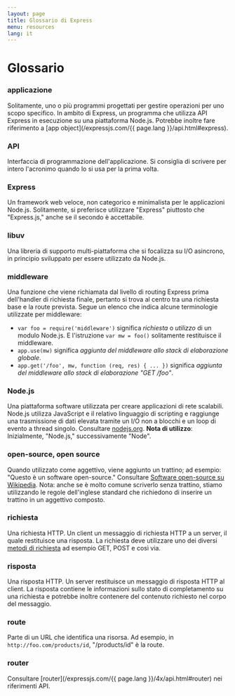 ```yaml
---
layout: page
title: Glossario di Express
menu: resources
lang: it
---
```


# Glossario

### applicazione

Solitamente, uno o più programmi progettati per gestire operazioni per uno scopo specifico.  In ambito di Express, un programma che utilizza API Express in esecuzione su una piattaforma Node.js.  Potrebbe inoltre fare riferimento a [app object](/expressjs.com/{{ page.lang }}/api.html#express).

### API

Interfaccia di programmazione dell'applicazione.  Si consiglia di scrivere per intero l'acronimo quando lo si usa per la prima volta.

### Express

Un framework web veloce, non categorico e minimalista per le applicazioni Node.js.  Solitamente, si preferisce utilizzare "Express" piuttosto che "Express.js," anche se il secondo è accettabile.

### libuv

Una libreria di supporto multi-piattaforma che si focalizza su I/O asincrono, in principio sviluppato per essere utilizzato da Node.js.

### middleware

Una funzione che viene richiamata dal livello di routing Express prima dell'handler di richiesta finale, pertanto si trova al centro tra una richiesta base e la route prevista.  Segue un elenco che indica alcune terminologie utilizzate per middleware:

  * `var foo = require('middleware')` significa *richiesta* o *utilizzo* di un modulo Node.js. E l'istruzione `var mw = foo()` solitamente restituisce il middleware.
  * `app.use(mw)` significa *aggiunta del middleware allo stack di elaborazione globale*.
  * `app.get('/foo', mw, function (req, res) { ... })` significa *aggiunta del middleware allo stack di elaborazione "GET /foo"*.

### Node.js

Una piattaforma software utilizzata per creare applicazioni di rete scalabili. Node.js utilizza JavaScript e il relativo linguaggio di scripting e raggiunge una trasmissione di dati elevata tramite un I/O non a blocchi e un loop di evento a thread singolo.  Consultare [nodejs.org](http://nodejs.org/). **Nota di utilizzo**: Inizialmente, "Node.js," successivamente "Node".

### open-source, open source

Quando utilizzato come aggettivo, viene aggiunto un trattino; ad esempio: "Questo è un software open-source." Consultare [Software open-source su Wikipedia](http://en.wikipedia.org/wiki/Open-source_software). Nota: anche se è molto comune scriverlo senza trattino, stiamo utilizzando le regole dell'inglese standard che richiedono di inserire un trattino in un aggettivo composto.

### richiesta

Una richiesta HTTP.  Un client un messaggio di richiesta HTTP a un server, il quale restituisce una risposta.  La richiesta deve utilizzare uno dei diversi [metodi di richiesta](https://en.wikipedia.org/wiki/Hypertext_Transfer_Protocol#Request_methods) ad esempio GET, POST e così via.

### risposta

Una risposta HTTP. Un server restituisce un messaggio di risposta HTTP al client. La risposta contiene le informazioni sullo stato di completamento su una richiesta e potrebbe inoltre contenere del contenuto richiesto nel corpo del messaggio.

### route

Parte di un URL che identifica una risorsa.  Ad esempio, in `http://foo.com/products/id`, "/products/id" è la route.

### router

Consultare [router](/expressjs.com/{{ page.lang }}/4x/api.html#router) nei riferimenti API.

